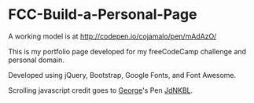 # FCC-Build-a-Personal-Page

A working model is at http://codepen.io/cojamalo/pen/mAdAzO/

This is my portfolio page developed for my freeCodeCamp challenge and personal domain.

Developed using jQuery, Bootstrap, Google Fonts, and Font Awesome.

Scrolling javascript credit goes to [George](http://codepen.io/georgemarts/)'s Pen [JdNKBL](http://codepen.io/georgemarts/pen/JdNKBL/).
